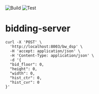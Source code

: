 ![Build](https://github.com/mini-demand-side-platform/bidding-server/workflows/build/badge.svg)
![Test](https://github.com/mini-demand-side-platform/bidding-server/workflows/test/badge.svg)

# bidding-server

```
curl -X 'POST' \
  'http://localhost:8003/bw_dsp' \
  -H 'accept: application/json' \
  -H 'Content-Type: application/json' \
  -d '{
  "bid_floor": 0,
  "height": 0,
  "width": 0,
  "hist_ctr": 0,
  "hist_cvr": 0
}'
```